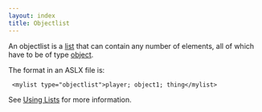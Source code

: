 ```yaml
---
layout: index
title: Objectlist
---
```


An objectlist is a [list](list.html) that can contain any number of elements, all of which have to be of type [object](object.html).

The format in an ASLX file is:

     <mylist type="objectlist">player; object1; thing</mylist>

 See [Using Lists](../using_lists.html) for more information.
